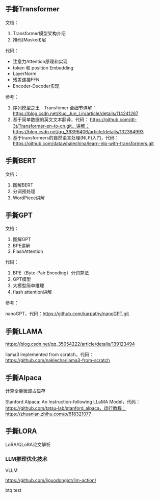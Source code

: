 ## 手撕Transformer

文档：

1. Transformer模型架构介绍
2. 掩码(Masked)层

代码：

- 注意力Attention原理和实现
- token 和 position Embedding
- LayerNorm
- 残差连接FFN
- Encoder-Decoder实现

参考：

1. 序列模型之王 - Transfomer 全细节详解：https://blog.csdn.net/Kuo_Jun_Lin/article/details/114241287
2. 基于简单数据的英文文本翻译，代码： https://github.com/dt-3t/Transformer-en-to-cn.git，讲解： https://blog.csdn.net/qq_36396406/article/details/132384993
3. 基于transformers的自然语言处理(NLP)入门，代码： https://github.com/datawhalechina/learn-nlp-with-transformers.git

## 手撕BERT

文档：

1. 图解BERT
2. 分词预处理
3. WordPiece讲解

## 手撕GPT

文档：

1. 图解GPT
2. BPE讲解
3. FlashAttention

代码：

1. BPE（Byte-Pair Encoding）分词算法
2. GPT模型
3. 大模型简单推理
4. flash attention讲解

参考：

nanoGPT，代码：https://github.com/karpathy/nanoGPT.git

## 手撕LLAMA

https://blog.csdn.net/qq_35054222/article/details/139123494

llama3 implemented from scratch，代码：https://github.com/naklecha/llama3-from-scratch

## 手撕Alpaca

计算全量微调占显存


Stanford Alpaca: An Instruction-following LLaMA Model，代码： https://github.com/tatsu-lab/stanford_alpaca，运行教程：https://zhuanlan.zhihu.com/p/618321077

## 手撕LORA

LoRA/QLoRA论文解析

### LLM推理优化技术

VLLM

https://github.com/liguodongiot/llm-action/

btq test 
